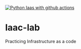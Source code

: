 [![Python Iaas with github actions](https://github.com/marvelous-benji/Iaac-lab/actions/workflows/testing-ci.yml/badge.svg)](https://github.com/marvelous-benji/Iaac-lab/actions/workflows/testing-ci.yml)

# Iaac-lab
Practicing Infrastructure as a code
